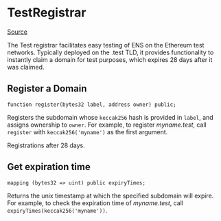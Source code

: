 # TestRegistrar

[Source](https://github.com/ensdomains/ens/blob/master/contracts/TestRegistrar.sol)

The Test registrar facilitates easy testing of ENS on the Ethereum test networks. Typically deployed on the .test TLD, it provides functionality to instantly claim a domain for test purposes, which expires 28 days after it was claimed.

## Register a Domain

```text
function register(bytes32 label, address owner) public;
```

Registers the subdomain whose `keccak256` hash is provided in `label`, and assigns ownership to `owner`. For example, to register _myname.test_, call `register` with `keccak256('myname')` as the first argument.

Registrations after 28 days.

## Get expiration time

```text
mapping (bytes32 => uint) public expiryTimes;
```

Returns the unix timestamp at which the specified subdomain will expire. For example, to check the expiration time of _myname.test_, call  `expiryTimes(keccak256('myname'))`.

